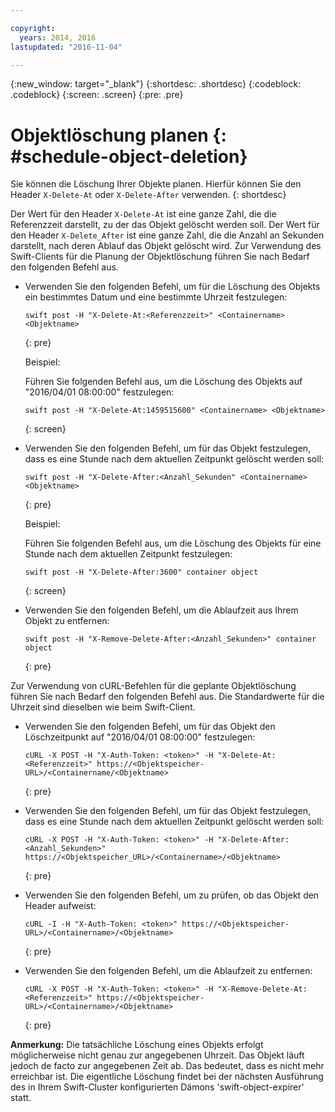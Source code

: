 ```yaml
---

copyright:
  years: 2014, 2016
lastupdated: "2016-11-04"

---
```

{:new_window: target="_blank"}
{:shortdesc: .shortdesc}
{:codeblock: .codeblock}
{:screen: .screen}
{:pre: .pre}


# Objektlöschung planen {: #schedule-object-deletion}


Sie können die Löschung Ihrer Objekte planen. Hierfür können Sie den Header `X-Delete-At` oder `X-Delete-After` verwenden.
{: shortdesc}

Der Wert für den Header `X-Delete-At` ist eine ganze Zahl, die die Referenzzeit darstellt, zu der das Objekt gelöscht werden soll. Der Wert für den Header `X-Delete_After` ist eine ganze Zahl, die die Anzahl an Sekunden darstellt, nach deren Ablauf das Objekt gelöscht wird. Zur Verwendung des Swift-Clients für die Planung der Objektlöschung führen Sie nach Bedarf den folgenden Befehl aus.

* Verwenden Sie den folgenden Befehl, um für die Löschung des Objekts ein bestimmtes Datum und eine bestimmte Uhrzeit festzulegen:

    ```
    swift post -H "X-Delete-At:<Referenzzeit>" <Containername> <Objektname>
    ```
    {: pre}

    Beispiel:

    Führen Sie folgenden Befehl aus, um die Löschung des Objekts auf "2016/04/01 08:00:00" festzulegen:

    ```
    swift post -H "X-Delete-At:1459515600" <Containername> <Objektname>
    ```
    {: screen}
* Verwenden Sie den folgenden Befehl, um für das Objekt festzulegen, dass es eine Stunde nach dem aktuellen Zeitpunkt gelöscht werden soll:

    ```
    swift post -H "X-Delete-After:<Anzahl_Sekunden" <Containername> <Objektname>
    ```
    {: pre}

    Beispiel:

    Führen Sie folgenden Befehl aus, um die Löschung des Objekts für eine Stunde nach dem aktuellen Zeitpunkt festzulegen:

    ```
    swift post -H "X-Delete-After:3600" container object
    ```
    {: screen}
* Verwenden Sie den folgenden Befehl, um die Ablaufzeit aus Ihrem Objekt zu entfernen:

    ```
    swift post -H "X-Remove-Delete-After:<Anzahl_Sekunden>" container object
    ```
    {: pre}

Zur Verwendung von cURL-Befehlen für die geplante Objektlöschung führen Sie nach Bedarf den folgenden Befehl aus. Die Standardwerte für die Uhrzeit sind dieselben wie beim Swift-Client.

* Verwenden Sie den folgenden Befehl, um für das Objekt den Löschzeitpunkt auf "2016/04/01 08:00:00" festzulegen:

   ```
   cURL -X POST -H "X-Auth-Token: <token>" -H "X-Delete-At:<Referenzzeit>" https://<Objektspeicher-URL>/<Containername/<Objektname>
    ```
    {: pre}

* Verwenden Sie den folgenden Befehl, um für das Objekt festzulegen, dass es eine Stunde nach dem aktuellen Zeitpunkt gelöscht werden soll:

    ```
    cURL -X POST -H "X-Auth-Token: <token>" -H "X-Delete-After:<Anzahl_Sekunden>" https://<Objektspeicher_URL>/<Containername>/<Objektname>
    ```
    {: pre}

* Verwenden Sie den folgenden Befehl, um zu prüfen, ob das Objekt den Header aufweist:
    ```
    cURL -I -H "X-Auth-Token: <token>" https://<Objektspeicher-URL>/<Containername>/<Objektname>
    ```
    {: pre}

* Verwenden Sie den folgenden Befehl, um die Ablaufzeit zu entfernen:

    ```
    cURL -X POST -H "X-Auth-Token: <token>" -H "X-Remove-Delete-At:<Referenzzeit>" https://<Objektspeicher-URL>/<Containername>/<Objektname>
    ```
    {: pre}

**Anmerkung:** Die tatsächliche Löschung eines Objekts erfolgt möglicherweise nicht genau zur angegebenen Uhrzeit. Das Objekt läuft jedoch de facto zur angegebenen Zeit ab. Das bedeutet, dass es nicht mehr erreichbar ist. Die eigentliche Löschung findet bei der nächsten Ausführung des in Ihrem Swift-Cluster konfigurierten Dämons 'swift-object-expirer' statt.
